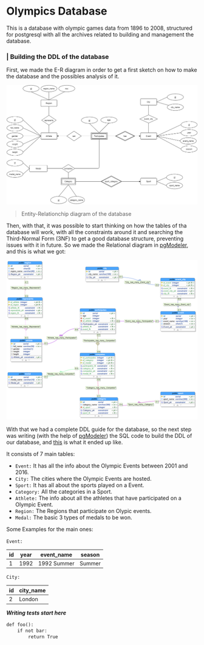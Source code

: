 # Olympics Database
This is a database with olympic games data from 1896 to 2008, structured for postgresql with all the archives related to building and management the database.

### | Building the DDL of the database

First, we made the E-R diagram in order to get a first sketch on how to make the database and the possibles analysis of it.

![E-R Diagram](https://github.com/Feligx/Olympics-Database/blob/main/Diagrams/Modelo_Base_de_Datos_Olimpicos_3.png)
> Entity-Relationchip diagram of the database
 
 Then, with that, it was possible to start thinking on how the tables of tha database will work, with all the constraints around it and searching the Third-Normal Form (3NF) to get a good database structure, preventing issues with it in future. So we made the Relational diagram in [pgModeler](https://pgmodeler.io), and this is what we got:
 
 ![Relational Diagram](https://github.com/Feligx/Olympics-Database/blob/main/Diagrams/OlympicsR.png)
 
 With that we had a complete DDL guide for the database, so the next step was writing (with the help of [pgModeler](https://pgmodeler.io)) the SQL code to build the DDL of our database, and [this](https://github.com/Feligx/Olympics-Database/blob/main/relational_olympics.sql) is what it ended up like.
 
 It consists of 7 main tables:
 * `Event:` It has all the info about the Olympic Events between 2001 and 2016.
 * `City:` The cities where the Olympic Events are hosted.
 * `Sport:` It has all about the sports played on a Event.
 * `Category:` All the categories in a Sport.
 * `Athlete:` The info about all the athletes that have participated on a Olympic Event.
 * `Region:` The Regions that participate on Olypic events.
 * `Medal:` The basic 3 types of medals to be won.

Some Examples for the main ones:

`Event:`

id | year | event_name | season
------------ | ------------- | ------------ | -------------
1 | 1992 | 1992 Summer | Summer

`City:`

id | city_name
------------ | -------------
2 | London



_**Writing tests start here**_

```
def foo():
    if not bar:
        return True
```
